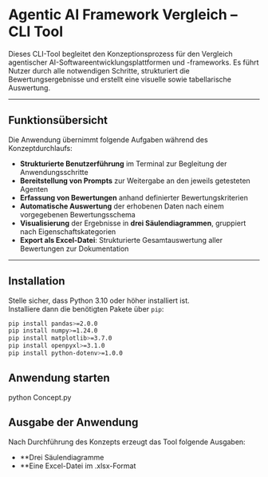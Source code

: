# Agentic AI Framework Vergleich – CLI Tool

Dieses CLI-Tool begleitet den Konzeptionsprozess für den Vergleich agentischer AI-Softwareentwicklungsplattformen und -frameworks. Es führt Nutzer durch alle notwendigen Schritte, strukturiert die Bewertungsergebnisse und erstellt eine visuelle sowie tabellarische Auswertung.

---

## Funktionsübersicht

Die Anwendung übernimmt folgende Aufgaben während des Konzeptdurchlaufs:

- **Strukturierte Benutzerführung** im Terminal zur Begleitung der Anwendungsschritte  
- **Bereitstellung von Prompts** zur Weitergabe an den jeweils getesteten Agenten  
- **Erfassung von Bewertungen** anhand definierter Bewertungskriterien  
- **Automatische Auswertung** der erhobenen Daten nach einem vorgegebenen Bewertungsschema  
- **Visualisierung** der Ergebnisse in **drei Säulendiagrammen**, gruppiert nach Eigenschaftskategorien  
- **Export als Excel-Datei**: Strukturierte Gesamtauswertung aller Bewertungen zur Dokumentation  

---

## Installation

Stelle sicher, dass Python 3.10 oder höher installiert ist.  
Installiere dann die benötigten Pakete über `pip`:

```bash
pip install pandas>=2.0.0
pip install numpy>=1.24.0
pip install matplotlib>=3.7.0
pip install openpyxl>=3.1.0
pip install python-dotenv>=1.0.0
```

## Anwendung starten

python Concept.py

## Ausgabe der Anwendung
Nach Durchführung des Konzepts erzeugt das Tool folgende Ausgaben:

- **Drei Säulendiagramme
- **Eine Excel-Datei im .xlsx-Format


